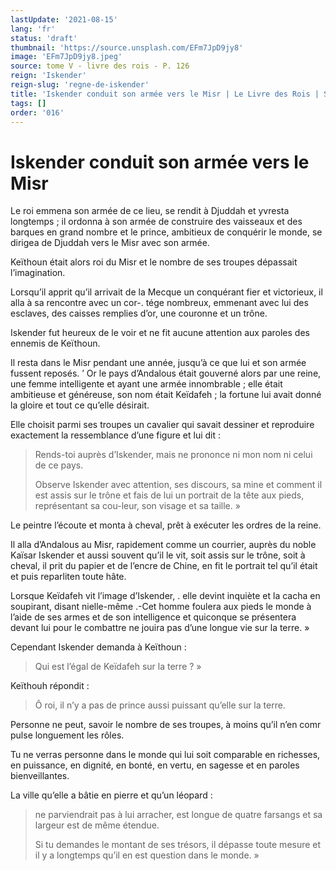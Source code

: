 ```yaml
---
lastUpdate: '2021-08-15'
lang: 'fr'
status: 'draft'
thumbnail: 'https://source.unsplash.com/EFm7JpD9jy8'
image: 'EFm7JpD9jy8.jpeg'
source: tome V - livre des rois - P. 126
reign: 'Iskender'
reign-slug: 'regne-de-iskender'
title: 'Iskender conduit son armée vers le Misr | Le Livre des Rois | Shâhnâmeh'
tags: []
order: '016'
---
```


<!-- LTeX: language=fr -->

# Iskender conduit son armée vers le Misr

Le roi emmena son armée de ce lieu, se rendit à Djuddah et yvresta longtemps ; il ordonna à son armée de construire des vaisseaux et des barques en grand nombre et le prince, ambitieux de conquérir le monde, se dirigea de Djuddah vers le Misr avec son armée.

Keïthoun était alors roi du Misr et le nombre de ses troupes dépassait l’imagination.

Lorsqu’il apprit qu’il arrivait de la Mecque un conquérant fier et victorieux, il alla à sa rencontre avec un cor-. tége nombreux, emmenant avec lui des esclaves, des caisses remplies d’or, une couronne et un trône.

Iskender fut heureux de le voir et ne fit aucune attention aux paroles des ennemis de Keïthoun.

Il resta dans le Misr pendant une année, jusqu’à ce que lui et son armée fussent reposés. ’
Or le pays d’Andalous était gouverné alors par une reine, une femme intelligente et ayant une armée innombrable ; elle était ambitieuse et généreuse, son nom était Keïdafeh ; la fortune lui avait donné la gloire et tout ce qu’elle désirait.

Elle choisit parmi ses troupes un cavalier qui savait dessiner et reproduire exactement la ressemblance d’une figure et lui dit :

> Rends-toi auprès d’Iskender, mais ne prononce ni mon nom ni celui de ce pays.
>
> Observe Iskender avec attention, ses discours, sa mine et comment il est assis sur le trône et fais de lui un portrait de la tête aux pieds, représentant sa cou-leur, son visage et sa taille. »

Le peintre l’écoute et monta à cheval, prêt à exécuter les ordres de la reine.

Il alla d’Andalous au Misr, rapidement comme un courrier, auprès du noble Kaïsar Iskender et aussi souvent qu’il le vit, soit assis sur le trône, soit à cheval, il prit du papier et de l’encre de Chine, en fit le portrait tel qu’il était et puis reparliten toute hâte.

Lorsque Keïdafeh vit l’image d’Iskender, . elle devint inquiète et la cacha en soupirant, disant nielle-même .-Cet homme foulera aux pieds le monde à l’aide de ses armes et de son intelligence et quiconque se présentera devant lui pour le combattre ne jouira pas d’une longue vie sur la terre. »

Cependant Iskender demanda à Keïthoun :

> Qui est l’égal de Keïdafeh sur la terre ? »

Keïthouh répondit :

> Ô roi, il n’y a pas de prince aussi puissant qu’elle sur la terre.

Personne ne peut, savoir le nombre de ses troupes, à moins qu’il n’en comr pulse longuement les rôles.

Tu ne verras personne dans le monde qui lui soit comparable en richesses, en puissance, en dignité, en bonté, en vertu, en sagesse et en paroles bienveillantes.

La ville qu’elle a bâtie en pierre et qu’un léopard :

> ne parviendrait pas à lui arracher, est longue de quatre farsangs et sa largeur est de même étendue.
>
> Si tu demandes le montant de ses trésors, il dépasse toute mesure et il y a longtemps qu’il en est question dans le monde. »
